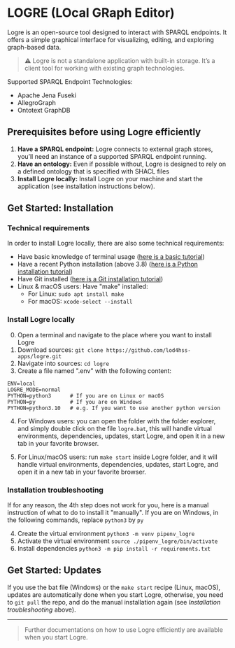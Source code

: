 # LOGRE (LOcal GRaph Editor)

Logre is an open-source tool designed to interact with SPARQL endpoints. It offers a simple graphical interface for visualizing, editing, and exploring graph-based data.

> ⚠️ Logre is not a standalone application with built-in storage. It’s a client tool for working with existing graph technologies.

Supported SPARQL Endpoint Technologies:
- Apache Jena Fuseki
- AllegroGraph
- Ontotext GraphDB

## Prerequisites before using Logre efficiently

1. **Have a SPARQL endpoint:** Logre connects to external graph stores, you’ll need an instance of a supported SPARQL endpoint running.
2. **Have an ontology:** Even if possible without, Logre is designed to rely on a defined ontology that is specified with SHACL files 
3. **Install Logre locally:** Install Logre on your machine and start the application (see installation instructions below).


## Get Started: Installation

### Technical requirements

In order to install Logre locally, there are also some technical requirements:
- Have basic knowledge of terminal usage ([here is a basic tutorial](https://www.freecodecamp.org/news/command-line-for-beginners/))
- Have a recent Python installation (above 3.8) ([here is a Python installation tutorial](https://realpython.com/installing-python/))
- Have Git installed ([here is a Git installation tutorial](https://git-scm.com/book/en/v2/Getting-Started-Installing-Git))
- Linux & macOS users: Have "make" installed:
    - For Linux: `sudo apt install make`
    - For macOS: `xcode-select --install`

### Install Logre locally

0. Open a terminal and navigate to the place where you want to install Logre
1. Download sources: `git clone https://github.com/lod4hss-apps/logre.git`
2. Navigate into sources: `cd logre`
3. Create a file named ".env" with the following content:
```text
ENV=local
LOGRE_MODE=normal
PYTHON=python3      # If you are on Linux or macOS
PYTHON=py           # If you are on Windows
PYTHON=python3.10   # e.g. If you want to use another python version
```
4. For Windows users: you can open the folder with the folder explorer, and simply double click on the file `logre.bat`, this will handle virtual environments, dependencies, updates, start Logre, and open it in a new tab in your favorite browser.

4. For Linux/macOS users: run `make start` inside Logre folder, and it will handle virtual environments, dependencies, updates, start Logre, and open it in a new tab in your favorite browser. 


### Installation troubleshooting

If for any reason, the 4th step does not work for you, here is a manual instruction of what to do to install it "manually". If you are on Windows, in the following commands, replace `python3` by `py`

4. Create the virtual environment `python3 -m venv pipenv_logre`
5. Activate the virtual environment `source ./pipenv_logre/bin/activate`
6. Install dependencies `python3 -m pip install -r requirements.txt`


## Get Started: Updates

If you use the bat file (Windows) or the `make start` recipe (Linux, macOS), updates are automatically done when you start Logre, otherwise, you need to `git pull` the repo, and do the manual installation again (see *Installation troubleshooting* above).


---

> Further documentations on how to use Logre efficiently are available when you start Logre.